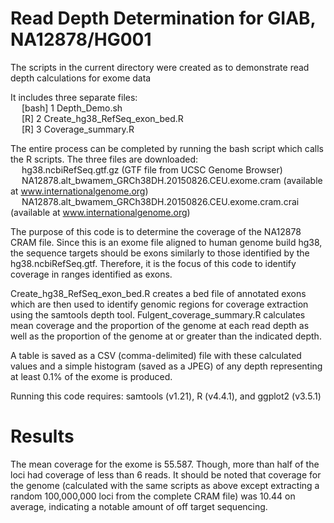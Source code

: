# Read Depth Determination for GIAB, NA12878/HG001

The scripts in the current directory were created as to demonstrate read depth calculations for exome data

It includes three separate files: \
&emsp;  [bash] 1 Depth_Demo.sh \
&emsp;  [R] 2 Create_hg38_RefSeq_exon_bed.R \
&emsp;  [R] 3 Coverage_summary.R 

The entire process can be completed by running the bash script which calls the R scripts.
The three files are downloaded: \
&emsp;  hg38.ncbiRefSeq.gtf.gz (GTF file from UCSC Genome Browser) \
&emsp;	NA12878.alt_bwamem_GRCh38DH.20150826.CEU.exome.cram (available at www.internationalgenome.org) \
&emsp;	NA12878.alt_bwamem_GRCh38DH.20150826.CEU.exome.cram.crai (available at www.internationalgenome.org) 

The purpose of this code is to determine the coverage of the NA12878 CRAM file.
Since this is an exome file aligned to human genome build hg38, the sequence targets should be exons similarly to those identified by the hg38.ncbiRefSeq.gtf. Therefore, it is the focus of this code to identify coverage in ranges identified as exons. 

Create_hg38_RefSeq_exon_bed.R creates a bed file of annotated exons which are then used to identify genomic regions for coverage extraction using the samtools depth tool. Fulgent_coverage_summary.R calculates mean coverage and the proportion of the genome at each read depth as well as the proportion of the genome at or greater than the indicated depth. 

A table is saved as a CSV (comma-delimited) file with these calculated values and a simple histogram (saved as a JPEG) of any depth representing at least 0.1% of the exome is produced.

Running this code requires: samtools (v1.21), R (v4.4.1), and ggplot2 (v3.5.1)

# Results
The mean coverage for the exome is 55.587. Though, more than half of the loci had coverage of less than 6 reads.
It should be noted that coverage for the genome (calculated with the same scripts as above except extracting a random 100,000,000 loci from the complete CRAM file) was 10.44 on average, indicating a notable amount of off target sequencing.

